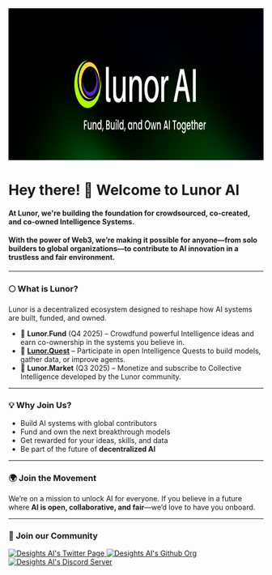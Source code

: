 <!--suppress HtmlDeprecatedAttribute -->
<img src="lunor-banner.jpeg" alt="lunor-banner" width="900" height="300">



# Hey there! 👋 Welcome to Lunor AI  

#### At **Lunor**, we're building the foundation for **crowdsourced, co-created, and co-owned Intelligence Systems**.  
#### With the power of Web3, we’re making it possible for anyone—from solo builders to global organizations—to contribute to AI innovation in a trustless and fair environment.

---

### 🌕 What is Lunor?

Lunor is a decentralized ecosystem designed to reshape how AI systems are built, funded, and owned.

- 🚀 **Lunor.Fund** (Q4 2025) – Crowdfund powerful Intelligence ideas and earn co-ownership in the systems you believe in.  
- 🧠 [**Lunor.Quest**](https://lunor.quest) – Participate in open Intelligence Quests to build models, gather data, or improve agents.  
- 💎 **Lunor.Market** (Q3 2025) – Monetize and subscribe to Collective Intelligence developed by the Lunor community.

---

### 💡 Why Join Us?

- Build AI systems with global contributors  
- Fund and own the next breakthrough models  
- Get rewarded for your ideas, skills, and data  
- Be part of the future of **decentralized AI**

---

### 🌍 Join the Movement

We’re on a mission to unlock AI for everyone. If you believe in a future where **AI is open, collaborative, and fair**—we’d love to have you onboard.

---

### 🔗 Join our Community

<p align="left">

 <a href="https://www.twitter.com/0xdesights/">
    <img src="https://cdn-icons-png.flaticon.com/512/733/733579.png" alt="Desights AI's Twitter Page" height="50" width="50">
  </a>

 <a href="https://www.github.com/desights/">
    <img src="https://cdn-icons-png.flaticon.com/512/1051/1051326.png" alt="Desights AI's Github Org" height="50" width="50">
  </a>

  <a href="https://discord.gg/XzJnQVBuzE">
    <img src="https://cdn-icons-png.flaticon.com/512/2111/2111370.png" alt="Desights AI's Discord Server" height="50" width="50">
  </a>

</p>
